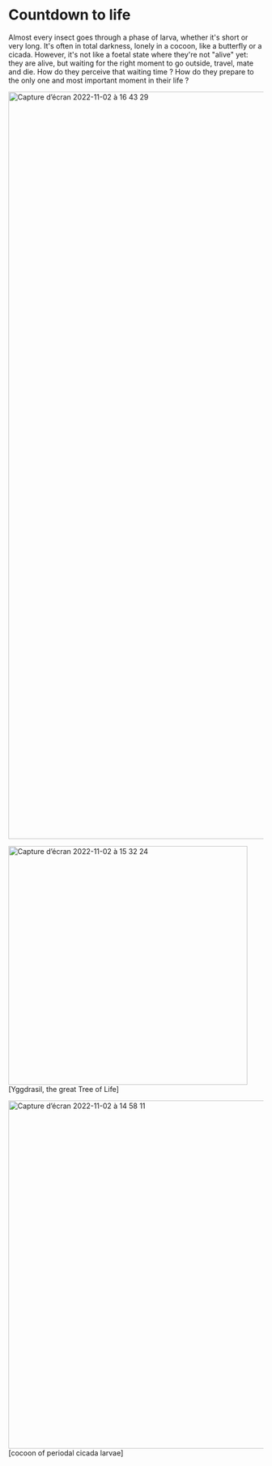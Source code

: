 # Countdown to life

Almost every insect goes through a phase of larva, whether it's short or very long. It's often in total darkness, lonely in a cocoon, like a butterfly or a cicada. However, it's not like a foetal state where they're not "alive" yet: they are alive, but waiting for the right moment to go outside, travel, mate and die. How do they perceive that waiting time ? How do they prepare to the only one and most important moment in their life ? 

<img width="1477" alt="Capture d’écran 2022-11-02 à 16 43 29" src="https://user-images.githubusercontent.com/116265979/199535264-9ccf0380-1c63-4dd1-a4f8-287d82092cec.png">

<img width="472" alt="Capture d’écran 2022-11-02 à 15 32 24" src="https://user-images.githubusercontent.com/116265979/199535340-e400fc07-d6a2-4a20-9f93-5f1650835e77.png"> [Yggdrasil, the great Tree of Life]


<img width="688" alt="Capture d’écran 2022-11-02 à 14 58 11" src="https://user-images.githubusercontent.com/116265979/199535453-2e147148-4151-423d-9fc5-43b6be149965.png">
[cocoon of periodal cicada larvae]
